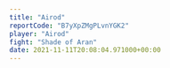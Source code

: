 ```yaml
---
title: "Airod"
reportCode: "B7yXpZMgPLvnYGK2"
player: "Airod"
fight: "Shade of Aran"
date: 2021-11-11T20:08:04.971000+00:00
---
```

